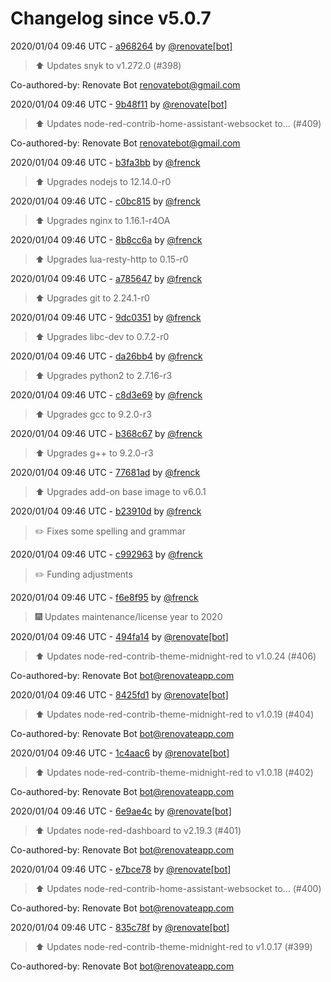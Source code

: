 # Changelog since v5.0.7

2020/01/04 09:46 UTC - [a968264](https://github.com/hassio-addons/addon-node-red/commit/a9682644c8974e36fc3ea4e2490f7499e0f7f342) by [@renovate[bot]](https://github.com/apps/renovate)
> :arrow_up: Updates snyk to v1.272.0 (#398)

Co-authored-by: Renovate Bot <renovatebot@gmail.com> 

2020/01/04 09:46 UTC - [9b48f11](https://github.com/hassio-addons/addon-node-red/commit/9b48f11637d9835935a1ceb1a1842e7152ba4ff5) by [@renovate[bot]](https://github.com/apps/renovate)
> :arrow_up: Updates node-red-contrib-home-assistant-websocket to… (#409)

Co-authored-by: Renovate Bot <renovatebot@gmail.com> 

2020/01/04 09:46 UTC - [b3fa3bb](https://github.com/hassio-addons/addon-node-red/commit/b3fa3bb6c2c551dfd434aeb82a10b850231b38e5) by [@frenck](https://github.com/frenck)
> :arrow_up: Upgrades nodejs to 12.14.0-r0 

2020/01/04 09:46 UTC - [c0bc815](https://github.com/hassio-addons/addon-node-red/commit/c0bc8159e5d909c9209625126ad3b448929d775e) by [@frenck](https://github.com/frenck)
> :arrow_up: Upgrades nginx to 1.16.1-r4OA 

2020/01/04 09:46 UTC - [8b8cc6a](https://github.com/hassio-addons/addon-node-red/commit/8b8cc6a11ea84a035baea20306d280b420487431) by [@frenck](https://github.com/frenck)
> :arrow_up: Upgrades lua-resty-http to 0.15-r0 

2020/01/04 09:46 UTC - [a785647](https://github.com/hassio-addons/addon-node-red/commit/a78564767716d7fa84415cafce110afc3e76b0f9) by [@frenck](https://github.com/frenck)
> :arrow_up: Upgrades git to 2.24.1-r0 

2020/01/04 09:46 UTC - [9dc0351](https://github.com/hassio-addons/addon-node-red/commit/9dc03515e314cc9277c2d0d70069b089c8a3aae4) by [@frenck](https://github.com/frenck)
> :arrow_up: Upgrades libc-dev to 0.7.2-r0 

2020/01/04 09:46 UTC - [da26bb4](https://github.com/hassio-addons/addon-node-red/commit/da26bb4b8c8250a3eaa3c724a13e11a86decba4a) by [@frenck](https://github.com/frenck)
> :arrow_up: Upgrades python2 to 2.7.16-r3 

2020/01/04 09:46 UTC - [c8d3e69](https://github.com/hassio-addons/addon-node-red/commit/c8d3e69470858f0fb501f3fd0a53a6f747e3a6ba) by [@frenck](https://github.com/frenck)
> :arrow_up: Upgrades gcc to 9.2.0-r3 

2020/01/04 09:46 UTC - [b368c67](https://github.com/hassio-addons/addon-node-red/commit/b368c67cd266eed6b4d584b02cac8ea88f5781ed) by [@frenck](https://github.com/frenck)
> :arrow_up: Upgrades g++ to 9.2.0-r3 

2020/01/04 09:46 UTC - [77681ad](https://github.com/hassio-addons/addon-node-red/commit/77681add63efb536e8b473f00d6d29dfb0632673) by [@frenck](https://github.com/frenck)
> :arrow_up: Upgrades add-on base image to v6.0.1 

2020/01/04 09:46 UTC - [b23910d](https://github.com/hassio-addons/addon-node-red/commit/b23910d80fb2d7029b04179f7183fa0203c81bd7) by [@frenck](https://github.com/frenck)
> :pencil2: Fixes some spelling and grammar 

2020/01/04 09:46 UTC - [c992963](https://github.com/hassio-addons/addon-node-red/commit/c992963d0594bef7110fab5539ea2e5142ff0c5b) by [@frenck](https://github.com/frenck)
> :pencil2: Funding adjustments 

2020/01/04 09:46 UTC - [f6e8f95](https://github.com/hassio-addons/addon-node-red/commit/f6e8f9591f0a69cf44b3301e771ca120e168f3bc) by [@frenck](https://github.com/frenck)
> :fireworks: Updates maintenance/license year to 2020 

2020/01/04 09:46 UTC - [494fa14](https://github.com/hassio-addons/addon-node-red/commit/494fa1454121ab2ccc4bf5f9cb70598bb0f2d7a0) by [@renovate[bot]](https://github.com/apps/renovate)
> :arrow_up: Updates node-red-contrib-theme-midnight-red to v1.0.24 (#406)



Co-authored-by: Renovate Bot <bot@renovateapp.com> 

2020/01/04 09:46 UTC - [8425fd1](https://github.com/hassio-addons/addon-node-red/commit/8425fd110ccd0a140e2be6034c3caeb02dc0752e) by [@renovate[bot]](https://github.com/apps/renovate)
> :arrow_up: Updates node-red-contrib-theme-midnight-red to v1.0.19 (#404)



Co-authored-by: Renovate Bot <bot@renovateapp.com> 

2020/01/04 09:46 UTC - [1c4aac6](https://github.com/hassio-addons/addon-node-red/commit/1c4aac6d12719ae95a9372e56377e14bb0b9e3fb) by [@renovate[bot]](https://github.com/apps/renovate)
> :arrow_up: Updates node-red-contrib-theme-midnight-red to v1.0.18 (#402)



Co-authored-by: Renovate Bot <bot@renovateapp.com> 

2020/01/04 09:46 UTC - [6e9ae4c](https://github.com/hassio-addons/addon-node-red/commit/6e9ae4c5fe065f9217dd9a5e8339d9fab2cf7cd0) by [@renovate[bot]](https://github.com/apps/renovate)
> :arrow_up: Updates node-red-dashboard to v2.19.3 (#401)



Co-authored-by: Renovate Bot <bot@renovateapp.com> 

2020/01/04 09:46 UTC - [e7bce78](https://github.com/hassio-addons/addon-node-red/commit/e7bce78bd502146a893c2b6f26871ec29154e64f) by [@renovate[bot]](https://github.com/apps/renovate)
> :arrow_up: Updates node-red-contrib-home-assistant-websocket to… (#400)



Co-authored-by: Renovate Bot <bot@renovateapp.com> 

2020/01/04 09:46 UTC - [835c78f](https://github.com/hassio-addons/addon-node-red/commit/835c78fc2e6e844a5f22b2f6520f1e175ae57304) by [@renovate[bot]](https://github.com/apps/renovate)
> :arrow_up: Updates node-red-contrib-theme-midnight-red to v1.0.17 (#399)



Co-authored-by: Renovate Bot <bot@renovateapp.com> 

